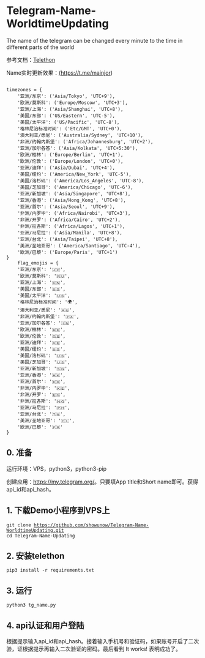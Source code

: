 # Telegram-Name-WorldtimeUpdating  

The name of the telegram can be changed every minute to the time in different parts of the world

参考文档：<a href="https://telethon.readthedocs.io/en/stable/">Telethon</a>

Name实时更新效果：<a href="https://t.me/mainjor">(https://t.me/mainjor)</a>

<code>
timezones = {
    '亚洲/东京': ('Asia/Tokyo', 'UTC+9'),
    '欧洲/莫斯科': ('Europe/Moscow', 'UTC+3'),
    '亚洲/上海': ('Asia/Shanghai', 'UTC+8'),
    '美国/东部': ('US/Eastern', 'UTC-5'),
    '美国/太平洋': ('US/Pacific', 'UTC-8'),
    '格林尼治标准时间': ('Etc/GMT', 'UTC+0'),
    '澳大利亚/悉尼': ('Australia/Sydney', 'UTC+10'),
    '非洲/约翰内斯堡': ('Africa/Johannesburg', 'UTC+2'),
    '亚洲/加尔各答': ('Asia/Kolkata', 'UTC+5:30'),
    '欧洲/柏林': ('Europe/Berlin', 'UTC+1'),
    '欧洲/伦敦': ('Europe/London', 'UTC+0'),
    '亚洲/迪拜': ('Asia/Dubai', 'UTC+4'),
    '美国/纽约': ('America/New_York', 'UTC-5'),
    '美国/洛杉矶': ('America/Los_Angeles', 'UTC-8'),
    '美国/芝加哥': ('America/Chicago', 'UTC-6'),
    '亚洲/新加坡': ('Asia/Singapore', 'UTC+8'),
    '亚洲/香港': ('Asia/Hong_Kong', 'UTC+8'),
    '亚洲/首尔': ('Asia/Seoul', 'UTC+9'),
    '非洲/内罗毕': ('Africa/Nairobi', 'UTC+3'),
    '非洲/开罗': ('Africa/Cairo', 'UTC+2'),
    '非洲/拉各斯': ('Africa/Lagos', 'UTC+1'),
    '亚洲/马尼拉': ('Asia/Manila', 'UTC+8'),
    '亚洲/台北': ('Asia/Taipei', 'UTC+8'),
    '美洲/圣地亚哥': ('America/Santiago', 'UTC-4'),
    '欧洲/巴黎': ('Europe/Paris', 'UTC+1')
}
    flag_emojis = {
    '亚洲/东京': '🇯🇵',
    '欧洲/莫斯科': '🇷🇺',
    '亚洲/上海': '🇨🇳',
    '美国/东部': '🇺🇸',
    '美国/太平洋': '🇺🇸',
    '格林尼治标准时间': '🌍',
    '澳大利亚/悉尼': '🇦🇺',  
    '非洲/约翰内斯堡': '🇿🇦',
    '亚洲/加尔各答': '🇮🇳',
    '欧洲/柏林': '🇩🇪',
    '欧洲/伦敦': '🇬🇧',
    '亚洲/迪拜': '🇦🇪',
    '美国/纽约': '🇺🇸',
    '美国/洛杉矶': '🇺🇸',
    '美国/芝加哥': '🇺🇸',
    '亚洲/新加坡': '🇸🇬',
    '亚洲/香港': '🇭🇰',
    '亚洲/首尔': '🇰🇷',
    '非洲/内罗毕': '🇰🇪',
    '非洲/开罗': '🇪🇬',
    '非洲/拉各斯': '🇳🇬',
    '亚洲/马尼拉': '🇵🇭',
    '亚洲/台北': '🇹🇼',
    '美洲/圣地亚哥': '🇨🇱',
    '欧洲/巴黎': '🇫🇷'
}
</code>

## 0. 准备

运行环境：VPS，python3，python3-pip

创建应用：<a href="https://my.telegram.org/">https://my.telegram.org/</a>。只要填App title和Short name即可。获得api_id和api_hash。

## 1. 下载Demo小程序到VPS上

<code>git clone https://github.com/showunow/Telegram-Name-WorldtimeUpdating.git</code>\
<code>cd Telegram-Name-Updating</code>

## 2. 安装telethon

<code>pip3 install -r requirements.txt</code>

## 3. 运行

<code>python3 tg_name.py</code>

## 4. api认证和用户登陆

根据提示输入api_id和api_hash。接着输入手机号和验证码，如果账号开启了二次验，证根据提示再输入二次验证的密码。最后看到 It works! 表明成功了。

